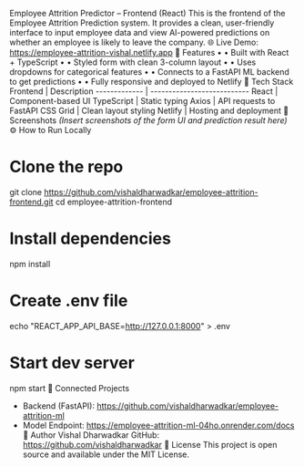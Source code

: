 Employee Attrition Predictor – Frontend (React)
This is the frontend of the Employee Attrition Prediction system. It provides a clean, user-friendly interface to input employee data and view AI-powered predictions on whether an employee is likely to leave the company.
🌐 Live Demo: https://employee-attrition-vishal.netlify.app
🚀 Features
•	• Built with React + TypeScript
•	• Styled form with clean 3-column layout
•	• Uses dropdowns for categorical features
•	• Connects to a FastAPI ML backend to get predictions
•	• Fully responsive and deployed to Netlify
🧠 Tech Stack
Frontend      | Description
------------- | ---------------------------
React         | Component-based UI
TypeScript    | Static typing
Axios         | API requests to FastAPI
CSS Grid      | Clean layout styling
Netlify       | Hosting and deployment
📸 Screenshots
_(Insert screenshots of the form UI and prediction result here)_
⚙️ How to Run Locally
# Clone the repo
git clone https://github.com/vishaldharwadkar/employee-attrition-frontend.git
cd employee-attrition-frontend

# Install dependencies
npm install

# Create .env file
echo "REACT_APP_API_BASE=http://127.0.0.1:8000" > .env

# Start dev server
npm start
🔗 Connected Projects
- Backend (FastAPI): https://github.com/vishaldharwadkar/employee-attrition-ml
- Model Endpoint: https://employee-attrition-ml-04ho.onrender.com/docs
🙌 Author
Vishal Dharwadkar
GitHub: https://github.com/vishaldharwadkar
🏁 License
This project is open source and available under the MIT License.
